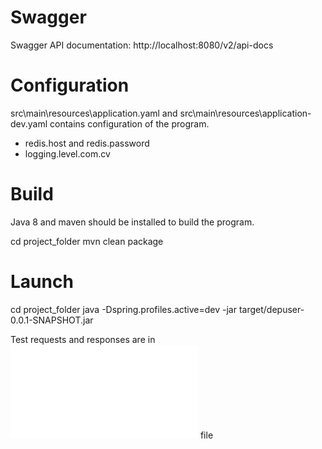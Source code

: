 # Swagger

Swagger API documentation: http://localhost:8080/v2/api-docs

# Configuration

src\main\resources\application.yaml and src\main\resources\application-dev.yaml contains configuration of the program.

- redis.host and redis.password
- logging.level.com.cv

# Build

Java 8 and maven should be installed to build the program.

cd project_folder
mvn clean package

# Launch

cd project_folder
java -Dspring.profiles.active=dev -jar target/depuser-0.0.1-SNAPSHOT.jar

Test requests and responses are in ![responses.md](responses.md) file
